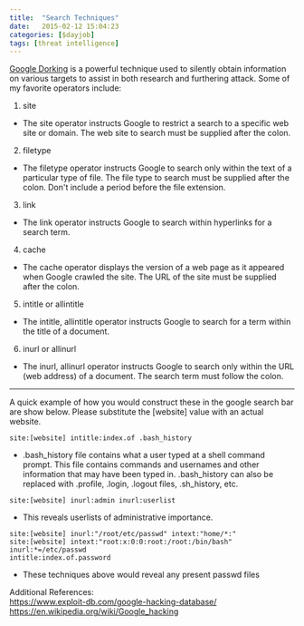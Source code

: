 ```yaml
---
title:  "Search Techniques"
date:   2015-02-12 15:04:23
categories: [$dayjob]
tags: [threat intelligence]
---
```

[Google Dorking](http://www.businessinsider.com/term-of-the-day-google-dorking-2014-8) is a powerful technique used to silently obtain information on various targets to assist in both research and furthering attack.
Some of my favorite operators include:

1. site
  * The site operator instructs Google to restrict a search to a specific web site or domain. The web site to search must be supplied after the colon.

2. filetype
  * The filetype operator instructs Google to search only within the text of a particular type of file. The file type to search must be supplied after the colon. Don't include a period before the file extension. 

3. link
  * The link operator instructs Google to search within hyperlinks for a search term. 

4. cache
  * The cache operator displays the version of a web page as it appeared when Google crawled the site. The URL of the site must be supplied after the colon. 

5. intitle or allintitle
  * The intitle, allintitle operator instructs Google to search for a term within the title of a document. 

6. inurl or allinurl
  * The inurl, allinurl operator instructs Google to search only within the URL (web address) of a document. The search term must follow the colon. 

---
A quick example of how you would construct these in the google search bar are show below.  Please substitute the [website] value with an actual website.

```site:[website] intitle:index.of .bash_history```

  * .bash_history file contains what a user typed at a shell command prompt. This file contains commands and usernames and other information that may have been typed in.  .bash_history can also be replaced with .profile, .login, .logout files, .sh_history, etc. 

```site:[website] inurl:admin inurl:userlist```

  * This reveals userlists of administrative importance.

```site:[website] inurl:"/root/etc/passwd" intext:"home/*:"```<br>
```site:[website] intext:"root:x:0:0:root:/root:/bin/bash" inurl:*=/etc/passwd```<br>
```intitle:index.of.password```

  * These techniques above would reveal any present passwd files 

Additional References:<br>
https://www.exploit-db.com/google-hacking-database/<br>
https://en.wikipedia.org/wiki/Google_hacking
